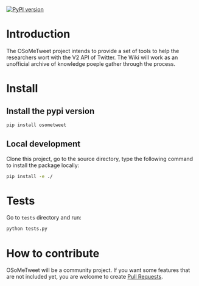 [![PyPI version](https://badge.fury.io/py/osometweet.svg)](https://badge.fury.io/py/osometweet)

# Introduction

The OSoMeTweet project intends to provide a set of tools to help the researchers wort with the V2 API of Twitter.
The Wiki will work as an unofficial archive of knowledge poeple gather through the process.

# Install

## Install the pypi version

```bash
pip install osometweet
```

## Local development

Clone this project, go to the source directory, type the following command to install the package locally:

```bash
pip install -e ./
```

# Tests

Go to `tests` directory and run:

```bash
python tests.py
```

# How to contribute

OSoMeTweet will be a community project. If you want some features that are not included yet, you are welcome to create [Pull Requests](https://github.com/truthy/osometweet/pulls).
